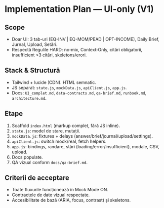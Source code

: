# Implementation Plan — UI-only (V1)

## Scope
- Doar UI: 3 tab-uri (EQ-INV | EQ-MOM/PEAD | OPT-INCOME), Daily Brief, Jurnal, Upload, Setări.
- Respectă Regulile HARD: no‑mix, Context‑Only, citări obligatorii, insufficient <3 citări, skeletons/erori.

## Stack & Structură
- Tailwind + lucide (CDN). HTML semnatic.
- JS separat: `state.js`, `mockData.js`, `apiClient.js`, `app.js`.
- Docs: `UI_complet.md`, `data-contracts.md`, `qa-brief.md`, `runbook.md`, `architecture.md`.

## Etape
1. Scaffold `index.html` (markup complet, fără JS inline).
2. `state.js`: model de stare, mutații.
3. `mockData.js`: fixtures + delays (answer/brief/journal/upload/settings).
4. `apiClient.js`: switch mock/real, fetch helpers.
5. `app.js`: bindings, randare, stări (loading/error/insufficient), modale, CSV, upload.
6. Docs populate.
7. QA vizual conform `docs/qa-brief.md`.

## Criterii de acceptare
- Toate fluxurile funcționează în Mock Mode ON.
- Contractele de date vizual respectate.
- Accesibilitate de bază (ARIA, focus, contrast) și skeletons.
